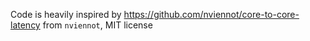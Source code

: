 

Code is heavily inspired by https://github.com/nviennot/core-to-core-latency from `nviennot`, MIT license
